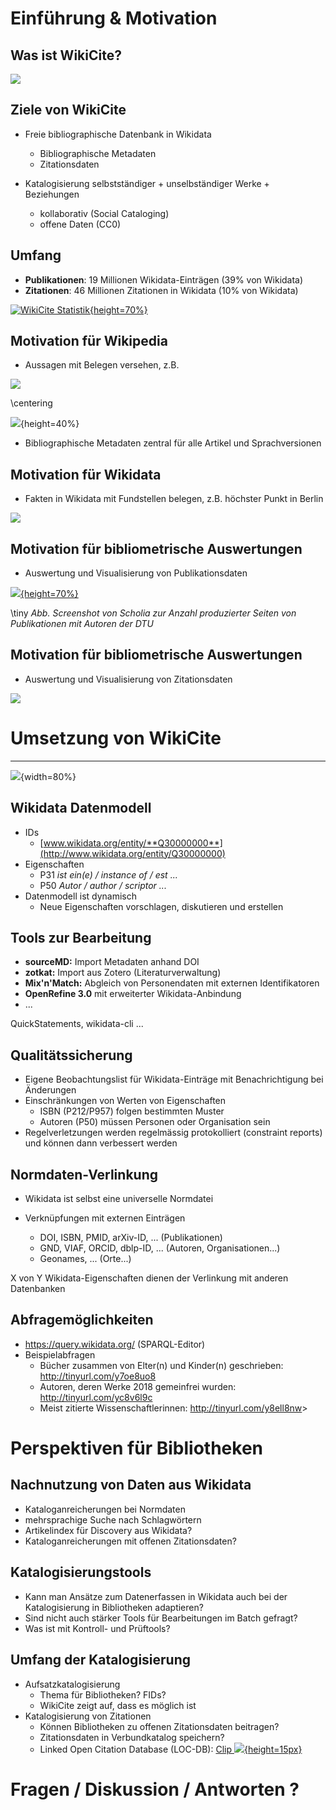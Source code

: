 # Einführung & Motivation

## Was ist WikiCite?

![](img/wikicite-item.png)

<!-- Kontext: Wikipedia, Wikidata, Wikisource, ...-->

## Ziele von WikiCite

* Freie bibliographische Datenbank in Wikidata
    * Bibliographische Metadaten
    * Zitationsdaten

* Katalogisierung selbstständiger + unselbständiger Werke + Beziehungen
    * kollaborativ (Social Cataloging)
    * offene Daten (CC0)


## Umfang

* **Publikationen**: 19 Millionen Wikidata-Einträgen (39% von Wikidata)
* **Zitationen**: 46 Millionen Zitationen in Wikidata (10% von Wikidata)

[![WikiCite Statistik](img/wikicite-stats-annotated.png){height=70%}](http://wikicite.org/statistics.html)

## Motivation für Wikipedia

* Aussagen mit Belegen versehen, z.B.

![](img/Wikipedia-Belege.png)

\centering

![](img/Wikipedia-Belege-Fussnoten.png){height=40%}

* Bibliographische Metadaten zentral für alle Artikel und Sprachversionen


## Motivation für Wikidata

* Fakten in Wikidata mit Fundstellen belegen, z.B. höchster Punkt in Berlin

[![](img/fundstelle-wikidata-berlin.jpg)](https://www.wikidata.org/wiki/Q64#P610)


<!--
## Motivation für bibliometrische Auswertungen

* Auswertung und Visualisierung von Zitationsdaten

[![](img/Scholia-Koautorengraph-Zika-Korpus.jpg)](https://tools.wmflabs.org/scholia/topic/Q202864#Co-author%20graph)

-->

## Motivation für bibliometrische Auswertungen

* Auswertung und Visualisierung von Publikationsdaten

[![](img/scholia-organization-example.png){height=70%}](https://tools.wmflabs.org/scholia/organization/Q1269766#Page%20production)

\tiny _Abb. Screenshot von Scholia zur Anzahl produzierter Seiten von Publikationen mit Autoren der DTU_


## Motivation für bibliometrische Auswertungen

* Auswertung und Visualisierung von Zitationsdaten

[![](img/scholia-citation-graph.png)](https://tools.wmflabs.org/scholia/work/Q24314690)


# Umsetzung von WikiCite

---

![](img/wikicite-annotated-item-de.png){width=80%}


## Wikidata Datenmodell

* IDs 
    - [www.wikidata.org/entity/**Q30000000**](http://www.wikidata.org/entity/Q30000000)
* Eigenschaften
    - P31 *ist ein(e) / instance of / est ...*
    - P50 *Autor / author / scriptor ...*
* Datenmodell ist dynamisch
    * Neue Eigenschaften vorschlagen, diskutieren und erstellen


## Tools zur Bearbeitung

* **sourceMD:** Import Metadaten anhand DOI
* **zotkat:** Import aus Zotero (Literaturverwaltung)
* **Mix'n'Match:** Abgleich von Personendaten mit externen Identifikatoren
* **OpenRefine 3.0** mit erweiterter Wikidata-Anbindung
* ...

QuickStatements, wikidata-cli ...


## Qualitätssicherung

* Eigene Beobachtungslist für Wikidata-Einträge mit Benachrichtigung bei Änderungen
* Einschränkungen von Werten von Eigenschaften
    * ISBN (P212/P957) folgen bestimmten Muster
    * Autoren (P50) müssen Personen oder Organisation sein
* Regelverletzungen werden regelmässig protokolliert (constraint reports) und können dann verbessert werden



## Normdaten-Verlinkung 

* Wikidata ist selbst eine universelle Normdatei

* Verknüpfungen mit externen Einträgen
    * DOI, ISBN, PMID, arXiv-ID, ... (Publikationen)
    * GND, VIAF, ORCID, dblp-ID, ... (Autoren, Organisationen...)
    * Geonames, ... (Orte...)

X von Y Wikidata-Eigenschaften dienen der Verlinkung mit anderen Datenbanken


## Abfragemöglichkeiten

* <https://query.wikidata.org/> (SPARQL-Editor)
* Beispielabfragen
    * Bücher zusammen von Elter(n) und Kinder(n) geschrieben: <http://tinyurl.com/y7oe8uo8>
    * Autoren, deren Werke 2018 gemeinfrei wurden: <http://tinyurl.com/yc8v6l9c>
    * Meist zitierte Wissenschaftlerinnen: <http://tinyurl.com/y8ell8nw>>


# Perspektiven für Bibliotheken

<!--
## Bibliotheksdaten in Wikidata

* Wie können Bibliotheksdaten für Wikidata genutzt werden?
    * Verknüpfungen über externe Verweise?
    * Exportformate, APIs bereitstellen?
* sich bei Datenmodellierung einbringen?
-->

## Nachnutzung von Daten aus Wikidata

* Kataloganreicherungen bei Normdaten
* mehrsprachige Suche nach Schlagwörtern
* Artikelindex für Discovery aus Wikidata?
* Kataloganreicherungen mit offenen Zitationsdaten?


## Katalogisierungstools

* Kann man Ansätze zum Datenerfassen in Wikidata auch bei der Katalogisierung in Bibliotheken adaptieren?
* Sind nicht auch stärker Tools für Bearbeitungen im Batch gefragt?
* Was ist mit Kontroll- und Prüftools?



## Umfang der Katalogisierung

* Aufsatzkatalogisierung
    * Thema für Bibliotheken? FIDs?
    * WikiCite zeigt auf, dass es möglich ist
* Katalogisierung von Zitationen
    * Können Bibliotheken zu offenen Zitationsdaten beitragen?
    * Zitationsdaten in Verbundkatalog speichern?
    * Linked Open Citation Database (LOC-DB): [Clip ![](https://cdn.pixabay.com/photo/2016/11/19/03/08/youtube-1837872_1280.png){height=15px}](https://www.youtube.com/watch?v=k8ST-bX4BKs)



# Fragen / Diskussion / Antworten ?

<!--
# Weiterführende Links

...
-->
